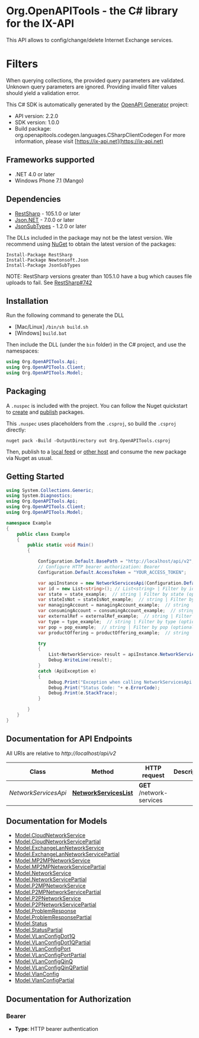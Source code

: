 # Org.OpenAPITools - the C# library for the IX-API


This API allows to config/change/delete Internet Exchange services.

# Filters

When querying collections, the provided query parameters
are validated. Unknown query parameters are ignored.
Providing invalid filter values should yield a validation error.


This C# SDK is automatically generated by the [OpenAPI Generator](https://openapi-generator.tech) project:

- API version: 2.2.0
- SDK version: 1.0.0
- Build package: org.openapitools.codegen.languages.CSharpClientCodegen
    For more information, please visit [https://ix-api.net](https://ix-api.net)

## Frameworks supported


- .NET 4.0 or later
- Windows Phone 7.1 (Mango)

## Dependencies


- [RestSharp](https://www.nuget.org/packages/RestSharp) - 105.1.0 or later
- [Json.NET](https://www.nuget.org/packages/Newtonsoft.Json/) - 7.0.0 or later
- [JsonSubTypes](https://www.nuget.org/packages/JsonSubTypes/) - 1.2.0 or later

The DLLs included in the package may not be the latest version. We recommend using [NuGet](https://docs.nuget.org/consume/installing-nuget) to obtain the latest version of the packages:

```
Install-Package RestSharp
Install-Package Newtonsoft.Json
Install-Package JsonSubTypes
```

NOTE: RestSharp versions greater than 105.1.0 have a bug which causes file uploads to fail. See [RestSharp#742](https://github.com/restsharp/RestSharp/issues/742)

## Installation

Run the following command to generate the DLL

- [Mac/Linux] `/bin/sh build.sh`
- [Windows] `build.bat`

Then include the DLL (under the `bin` folder) in the C# project, and use the namespaces:

```csharp
using Org.OpenAPITools.Api;
using Org.OpenAPITools.Client;
using Org.OpenAPITools.Model;

```


## Packaging

A `.nuspec` is included with the project. You can follow the Nuget quickstart to [create](https://docs.microsoft.com/en-us/nuget/quickstart/create-and-publish-a-package#create-the-package) and [publish](https://docs.microsoft.com/en-us/nuget/quickstart/create-and-publish-a-package#publish-the-package) packages.

This `.nuspec` uses placeholders from the `.csproj`, so build the `.csproj` directly:

```
nuget pack -Build -OutputDirectory out Org.OpenAPITools.csproj
```

Then, publish to a [local feed](https://docs.microsoft.com/en-us/nuget/hosting-packages/local-feeds) or [other host](https://docs.microsoft.com/en-us/nuget/hosting-packages/overview) and consume the new package via Nuget as usual.


## Getting Started

```csharp
using System.Collections.Generic;
using System.Diagnostics;
using Org.OpenAPITools.Api;
using Org.OpenAPITools.Client;
using Org.OpenAPITools.Model;

namespace Example
{
    public class Example
    {
        public static void Main()
        {

            Configuration.Default.BasePath = "http://localhost/api/v2";
            // Configure HTTP bearer authorization: Bearer
            Configuration.Default.AccessToken = "YOUR_ACCESS_TOKEN";

            var apiInstance = new NetworkServicesApi(Configuration.Default);
            var id = new List<string>(); // List<string> | Filter by id (optional) 
            var state = state_example;  // string | Filter by state (optional) 
            var stateIsNot = stateIsNot_example;  // string | Filter by state__is_not (optional) 
            var managingAccount = managingAccount_example;  // string | Filter by managing_account (optional) 
            var consumingAccount = consumingAccount_example;  // string | Filter by consuming_account (optional) 
            var externalRef = externalRef_example;  // string | Filter by external_ref (optional) 
            var type = type_example;  // string | Filter by type (optional) 
            var pop = pop_example;  // string | Filter by pop (optional) 
            var productOffering = productOffering_example;  // string | Filter by product_offering (optional) 

            try
            {
                List<NetworkService> result = apiInstance.NetworkServicesList(id, state, stateIsNot, managingAccount, consumingAccount, externalRef, type, pop, productOffering);
                Debug.WriteLine(result);
            }
            catch (ApiException e)
            {
                Debug.Print("Exception when calling NetworkServicesApi.NetworkServicesList: " + e.Message );
                Debug.Print("Status Code: "+ e.ErrorCode);
                Debug.Print(e.StackTrace);
            }

        }
    }
}
```

## Documentation for API Endpoints

All URIs are relative to *http://localhost/api/v2*

Class | Method | HTTP request | Description
------------ | ------------- | ------------- | -------------
*NetworkServicesApi* | [**NetworkServicesList**](docs/NetworkServicesApi.md#networkserviceslist) | **GET** /network-services | 


## Documentation for Models

 - [Model.CloudNetworkService](docs/CloudNetworkService.md)
 - [Model.CloudNetworkServicePartial](docs/CloudNetworkServicePartial.md)
 - [Model.ExchangeLanNetworkService](docs/ExchangeLanNetworkService.md)
 - [Model.ExchangeLanNetworkServicePartial](docs/ExchangeLanNetworkServicePartial.md)
 - [Model.MP2MPNetworkService](docs/MP2MPNetworkService.md)
 - [Model.MP2MPNetworkServicePartial](docs/MP2MPNetworkServicePartial.md)
 - [Model.NetworkService](docs/NetworkService.md)
 - [Model.NetworkServicePartial](docs/NetworkServicePartial.md)
 - [Model.P2MPNetworkService](docs/P2MPNetworkService.md)
 - [Model.P2MPNetworkServicePartial](docs/P2MPNetworkServicePartial.md)
 - [Model.P2PNetworkService](docs/P2PNetworkService.md)
 - [Model.P2PNetworkServicePartial](docs/P2PNetworkServicePartial.md)
 - [Model.ProblemResponse](docs/ProblemResponse.md)
 - [Model.ProblemResponsePartial](docs/ProblemResponsePartial.md)
 - [Model.Status](docs/Status.md)
 - [Model.StatusPartial](docs/StatusPartial.md)
 - [Model.VLanConfigDot1Q](docs/VLanConfigDot1Q.md)
 - [Model.VLanConfigDot1QPartial](docs/VLanConfigDot1QPartial.md)
 - [Model.VLanConfigPort](docs/VLanConfigPort.md)
 - [Model.VLanConfigPortPartial](docs/VLanConfigPortPartial.md)
 - [Model.VLanConfigQinQ](docs/VLanConfigQinQ.md)
 - [Model.VLanConfigQinQPartial](docs/VLanConfigQinQPartial.md)
 - [Model.VlanConfig](docs/VlanConfig.md)
 - [Model.VlanConfigPartial](docs/VlanConfigPartial.md)


## Documentation for Authorization


### Bearer


- **Type**: HTTP bearer authentication

